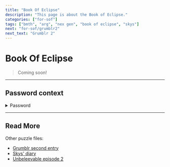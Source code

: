 ```yaml
---
title: "Book Of Eclipse"
description: "This page is about the Book of Eclipse."
categories: ["for-sof"]
tags: ["bmth", "arg", "nex gen", "book of eclipse", "skys"]
next: "for-sof/grumblr2"
next_text: "Grumblr 2"
---
```


# Book Of Eclipse

> Coming soon!

***

## Password context

<details class="password">
  <summary>Password</summary>

3632650773148
</details>

***

## Read More

Other puzzle files:

- [Grumblr second entry](grumblr2)
- [Skys' diary](skys-diary)
- [Unbeleevable episode 2](unbeleevable2)
